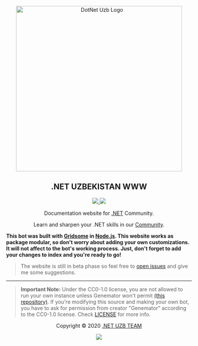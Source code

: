 <p align="center">
    <a href="https://dot-net.uz">
        <img src="https://github.com/dotnet-uz/www/raw/master/static/logo.png" alt="DotNet Uzb Logo" width="450">
    </a>
</p>

<h2 align="center">.NET UZBEKISTAN WWW</h2>

<p align="center">
<a href="https://github.com/dotnet-uz/www/actions">
<img src="https://github.com/dotnet-uz/www/workflows/Test%20CI/badge.svg"/>
</a>
<a href="https://app.netlify.com/sites/dotnetuz/deploys">
<img src="https://api.netlify.com/api/v1/badges/dee5dd25-b582-4229-b5b9-c6cbb3148396/deploy-status"/>
</a>
</p>

<p align="center"> Documentation website for <a href="http://dot-net.uz" target="_blank">.NET</a> Community.</p>

<p align="center">Learn and sharpen your .NET skills in our <a href="https://dot-net.uz" target="_blank">Community</a>.</p>

**This bot was built with [Gridsome](https://github.com/gridsome/gridsome) in
[Node.js](https://nodejs.org/en/). This website works as package modular, so
don't worry about adding your own customizations. It will not affect to the
bot's working process. Just, don't forget to add your changes to index and
you're ready to go!**

> The website is still in beta phase so feel free to
> [open issues](https://github.com/dotnet-uz/www/issues/new) and give me some
> suggestions.

---

> **Important Note:** Under the CC0-1.0 license, you are not allowed to run your
> own instance unless Genemator won't permit
> [(this repository)](https://github.com/dotnet-uz/www). If you're modifying
> this source and making your own bot, you have to ask for permission from
> creator "Genemator" according to the CC0-1.0 license. Check [LICENSE](license)
> for more info.

<p align="center">Copyright &copy; 2020 <a href="http://dot-net.uz" target="_blank">.NET UZB TEAM</a></p>

<p align="center"><a href="https://github.com/dotnet-uz/www/blob/master/license"><img src="https://img.shields.io/static/v1.svg?style=flat-square&label=License&message=CC0-1.0&logoColor=eceff4&logo=github&colorA=5412b8&colorB=9f52a3"/></a></p>
